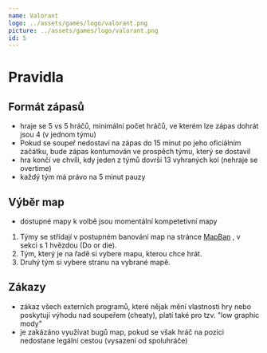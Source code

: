 ```yaml
---
name: Valorant
logo: ../assets/games/logo/valorant.png
picture: ../assets/games/logo/valorant.png
id: 5
---
```


# Pravidla

## Formát zápasů
- hraje se 5 vs 5 hráčů, minimální počet hráčů, ve kterém lze zápas dohrát jsou 4 (v jednom týmu)
-  Pokud se soupeř nedostaví na zápas do 15 minut po jeho oficiálním začátku, bude zápas kontumován ve prospěch týmu, který se dostavil
- hra končí ve chvíli, kdy jeden z týmů dovrší 13 vyhraných kol (nehraje se overtime)
- každý tým má právo na 5 minut pauzy

##  Výběr map
- dostupné mapy k volbě jsou momentální kompetetivní mapy
1.  Týmy se střídají v postupném banování map na stránce [MapBan](https://www.mapban.gg/cs/ban/valorant/custom) ,
 v sekci s 1 hvězdou (Do or die).
2. Tým, který je na řadě si vybere mapu, kterou chce hrát.
3. Druhý tým si vybere stranu na vybrané mapě.

## Zákazy
- zákaz všech externích programů, které nějak mění vlastnosti hry nebo poskytují výhodu nad soupeřem (cheaty), platí také pro tzv. "low graphic mody"
- je zakázáno využívat bugů map, pokud se však hráč na pozici nedostane legální cestou (vysazení od spoluhráče)